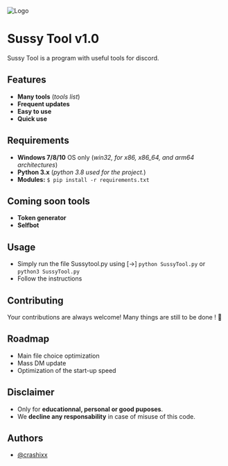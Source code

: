 ![Logo](https://imgur.com/RkTBguT.png)


# Sussy Tool v1.0

Sussy Tool is a program with useful tools for discord.

## Features

- **Many tools** (*tools list*)
- **Frequent updates**
- **Easy to use**
- **Quick use**

## Requirements
- **Windows 7/8/10** OS only (*win32, for x86, x86_64, and arm64 architectures*)
- **Python 3.x** (*python 3.8 used for the project.*)
- **Modules:** `$ pip install -r requirements.txt`

## Coming soon tools
- **Token generator**
- **Selfbot**

## Usage
- Simply run the file Sussytool.py using [->] ``python SussyTool.py`` or ``python3 SussyTool.py``
- Follow the instructions
## Contributing
Your contributions are always welcome! Many things are still to be done ! 🎉

## Roadmap

- Main file choice optimization
- Mass DM update
- Optimization of the start-up speed

## Disclaimer
- Only for **educationnal, personal or good puposes**.
- We **decline any responsability** in case of misuse of this code.

## Authors

- [@crashixx](https://www.github.com/crashixx)